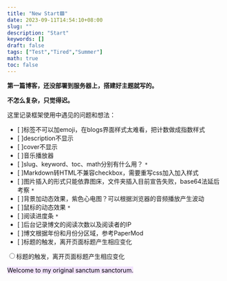 ```yaml
---
title: "New Start🟪"
date: 2023-09-11T14:54:10+08:00
slug: ""
description: "Start"
keywords: []
draft: false
tags: ["Test","Tired","Summer"]
math: true
toc: false
---
```


**第一篇博客，还没部署到服务器上，搭建好主题就写的。**

**不怎么复杂，只觉得迟。**

这里记录框架使用中遇见的问题和想法：
 
 - [ ]标签不可以加emoji，在blogs界面样式太难看，把计数做成指数样式
 - [ ]description不显示
 - [ ]cover不显示
 - [ ]音乐播放器
 - [ ]slug、keyword、toc、math分别有什么用？ `*`
 - [ ]Markdown转HTML不兼容checkbox，需要重写css加入加入样式
 - [ ]图片插入的形式只能依靠图床，文件夹插入目前宣告失败，base64法延后考察 `*`
 - [ ]背景加动态效果，紫色心电图？可以根据浏览器的音频播放产生波动
 - [ ]鼠标的动态效果  `*`
 - [ ]阅读进度条  `*`
 - [ ]后台记录博文的阅读次数以及阅读者的IP
 - [ ]博文根据年份和月份分区域，参考PaperMod
 - [ ]标题的触发，离开页面标题产生相应变化


<input type="radio"/><label>标题的触发，离开页面标题产生相应变化</label>

<span style="color: #000; background-color: #f2e3ff;"> Welcome to my original sanctum sanctorum. </span>
